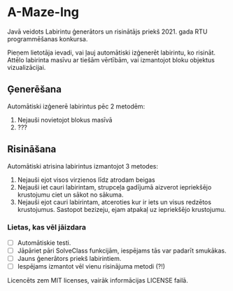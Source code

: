 # A-Maze-Ing
Javā veidots Labirintu ģenerātors un risinātājs priekš 2021. gada RTU programmēšanas konkursa.

Pieņem lietotāja ievadi, vai ļauj automātiski izģenerēt labirintu, ko risināt. Attēlo labirinta masīvu
ar tiešām vērtībām, vai izmantojot bloku objektus vizualizācijai.

## Ģenerēšana
Automātiski izģenerē labirintus pēc 2 metodēm:
1. Nejauši novietojot blokus masīvā
2. ???

## Risināšana
Automātiski atrisina labirintus izmantojot 3 metodes:
1. Nejauši ejot visos virzienos līdz atrodam beigas
2. Nejauši iet cauri labirintam, strupceļa gadījumā aizverot iepriekšējo krustojumu ciet un sākot no sākuma.
3. Nejauši ejot cauri labirintam, atceroties kur ir iets un visus redzētos krustojumus. Sastopot bezizeju, 
ejam atpakaļ uz iepriekšējo krustojumu. 

### Lietas, kas vēl jāizdara
- [ ] Automātiskie testi.
- [ ] Jāpāriet pāri SolveClass funkcijām, iespējams tās var padarīt smukākas.
- [ ] Jauns ģenerātors priekš labirintiem.
- [ ] Iespējams izmantot vēl vienu risinājuma metodi (?!)

Licencēts zem MIT licenses, vairāk informācijas LICENSE failā.